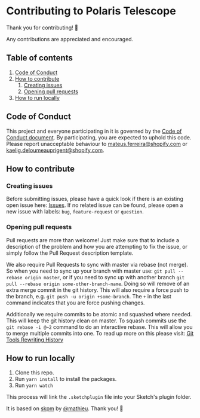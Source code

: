 # Contributing to Polaris Telescope

Thank you for contributing! :tada:

Any contributions are appreciated and encouraged.

## Table of contents

1. [Code of Conduct](code-of-conduct)
2. [How to contribute](how-to-contribute)
   1. [Creating issues](creating-issues)
   2. [Opening pull requests](opening-pull-requests)
3. [How to run locally](how-to-run-locally)

## Code of Conduct

This project and everyone participating in it is governed by the [Code of Conduct document](https://github.com/Shopify/draggable/blob/master/CODE_OF_CONDUCT.md).
By participating, you are expected to uphold this code. Please report unacceptable behaviour to mateus.ferreira@shopify.com or kaelig.deloumeauprigent@shopify.com.

## How to contribute

### Creating issues

Before submitting issues, please have a quick look if there is an existing open issue here: [Issues](https://github.com/Shopify/draggable/issues). If no related issue can be found,
please open a new issue with labels: `bug`, `feature-request` or `question`.

### Opening pull requests

Pull requests are more than welcome! Just make sure that to include a description of the problem and how you are attempting to fix the issue, or
simply follow the Pull Request description template.

We also require Pull Requests to sync with master via rebase (not merge). So when you need to sync up your branch with master use: `git pull --rebase origin master`,
or if you need to sync up with another branch `git pull --rebase origin some-other-branch-name`. Doing so will remove of an extra merge commit in the git history.
This will also require a force push to the branch, e.g. `git push -u origin +some-branch`. The `+` in the last command indicates that you are force pushing changes.

Additionally we require commits to be atomic and squashed where needed. This will keep the git history clean on master. To squash commits use the `git rebase -i @~2`
command to do an interactive rebase. This will allow you to merge multiple commits into one. To read up more on this please visit: [Git Tools Rewriting History](https://git-scm.com/book/en/v2/Git-Tools-Rewriting-History)

## How to run locally

1. Clone this repo.
2. Run `yarn install` to install the packages.
3. Run `yarn watch`

This process will link the `.sketchplugin` file into your Sketch's plugin folder.

It is based on [skpm](https://github.com/skpm/skpm) by [@mathieu](https://github.com/mathieudutour). Thank you! 👏
